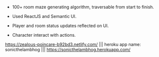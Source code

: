 - 100+ room maze generating algorithm, traversable from start to finish.

- Used ReactJS and Semantic UI.

- Player and room status updates reflected on UI.

- Character interact with actions.

https://zealous-poincare-b92bd3.netlify.com/ |||
heroku app name: sonicthelambhog ||| https://sonicthelambhog.herokuapp.com/
